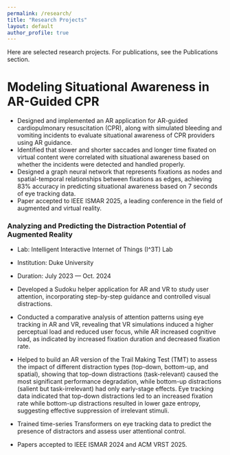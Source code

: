 ```yaml
---
permalink: /research/
title: "Research Projects"
layout: default
author_profile: true
---
```


Here are selected research projects. For publications, see the Publications section.

# Modeling Situational Awareness in AR-Guided CPR


- Designed and implemented an AR application for AR-guided cardiopulmonary resuscitation (CPR), along with simulated bleeding and vomiting incidents to evaluate situational awareness of CPR providers using AR guidance.
- Identified that slower and shorter saccades and longer time fixated on virtual content were correlated with situational awareness based on whether the incidents were detected and handled properly.
- Designed a graph neural network that represents fixations as nodes and spatial-temporal relationships between fixations as edges, achieving 83% accuracy in predicting situational awareness based on 7 seconds of eye tracking data.
- Paper accepted to IEEE ISMAR 2025, a leading conference in the field of augmented and virtual reality.

### Analyzing and Predicting the Distraction Potential of Augmented Reality
- Lab: Intelligent Interactive Internet of Things (I^3T) Lab
- Institution: Duke University
- Duration: July 2023 — Oct. 2024

- Developed a Sudoku helper application for AR and VR to study user attention, incorporating step-by-step guidance and controlled visual distractions.
- Conducted a comparative analysis of attention patterns using eye tracking in AR and VR, revealing that VR simulations induced a higher perceptual load and reduced user focus, while AR increased cognitive load, as indicated by increased fixation duration and decreased fixation rate.
- Helped to build an AR version of the Trail Making Test (TMT) to assess the impact of different distraction types (top-down, bottom-up, and spatial), showing that top-down distractions (task-relevant) caused the most significant performance degradation, while bottom-up distractions (salient but task-irrelevant) had only early-stage effects. Eye tracking data indicated that top-down distractions led to an increased fixation rate while bottom-up distractions resulted in lower gaze entropy, suggesting effective suppression of irrelevant stimuli.
- Trained time-series Transformers on eye tracking data to predict the presence of distractors and assess user attentional control.
- Papers accepted to IEEE ISMAR 2024 and ACM VRST 2025.
